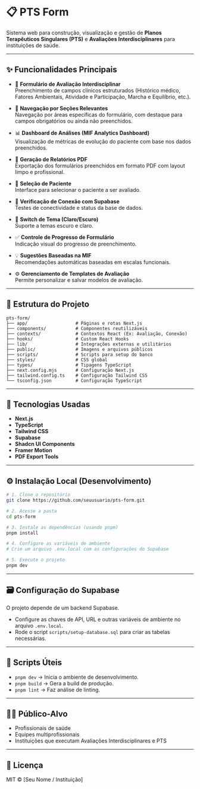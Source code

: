 
# 📋 PTS Form

Sistema web para construção, visualização e gestão de **Planos Terapêuticos Singulares (PTS)** e **Avaliações Interdisciplinares** para instituições de saúde.

---

## ✨ Funcionalidades Principais

- 📝 **Formulário de Avaliação Interdisciplinar**  
  Preenchimento de campos clínicos estruturados (Histórico médico, Fatores Ambientais, Atividade e Participação, Marcha e Equilíbrio, etc.).

- 🧭 **Navegação por Seções Relevantes**  
  Navegação por áreas específicas do formulário, com destaque para campos obrigatórios ou ainda não preenchidos.

- 📊 **Dashboard de Análises (MIF Analytics Dashboard)**  
  Visualização de métricas de evolução do paciente com base nos dados preenchidos.

- 📃 **Geração de Relatórios PDF**  
  Exportação dos formulários preenchidos em formato PDF com layout limpo e profissional.

- 🔎 **Seleção de Paciente**  
  Interface para selecionar o paciente a ser avaliado.

- 🔌 **Verificação de Conexão com Supabase**  
  Testes de conectividade e status da base de dados.

- 🎨 **Switch de Tema (Claro/Escuro)**  
  Suporte a temas escuro e claro.

- ✅ **Controle de Progresso de Formulário**  
  Indicação visual do progresso de preenchimento.

- 💡 **Sugestões Baseadas na MIF**  
  Recomendações automáticas baseadas em escalas funcionais.

- ⚙️ **Gerenciamento de Templates de Avaliação**  
  Permite personalizar e salvar modelos de avaliação.

---

## 🧱 Estrutura do Projeto

```
pts-form/
├── app/                  # Páginas e rotas Next.js
├── components/           # Componentes reutilizáveis
├── contexts/             # Contextos React (Ex: Avaliação, Conexão)
├── hooks/                # Custom React Hooks
├── lib/                  # Integrações externas e utilitários
├── public/               # Imagens e arquivos públicos
├── scripts/              # Scripts para setup do banco
├── styles/               # CSS global
├── types/                # Tipagens TypeScript
├── next.config.mjs       # Configuração Next.js
├── tailwind.config.ts    # Configuração Tailwind CSS
└── tsconfig.json         # Configuração TypeScript
```

---

## 🚀 Tecnologias Usadas

- **Next.js**
- **TypeScript**
- **Tailwind CSS**
- **Supabase**
- **Shadcn UI Components**
- **Framer Motion**
- **PDF Export Tools**

---

## ⚙️ Instalação Local (Desenvolvimento)

```bash
# 1. Clone o repositório
git clone https://github.com/seuusuario/pts-form.git

# 2. Acesse a pasta
cd pts-form

# 3. Instale as dependências (usando pnpm)
pnpm install

# 4. Configure as variáveis de ambiente
# Crie um arquivo .env.local com as configurações do Supabase

# 5. Execute o projeto
pnpm dev
```

---

## 🗃️ Configuração do Supabase

O projeto depende de um backend Supabase.

- Configure as chaves de API, URL e outras variáveis de ambiente no arquivo `.env.local`.
- Rode o script `scripts/setup-database.sql` para criar as tabelas necessárias.

---

## 📑 Scripts Úteis

- `pnpm dev` → Inicia o ambiente de desenvolvimento.
- `pnpm build` → Gera a build de produção.
- `pnpm lint` → Faz análise de linting.

---

## 👨‍⚕️ Público-Alvo

- Profissionais de saúde
- Equipes multiprofissionais
- Instituições que executam Avaliações Interdisciplinares e PTS

---

## 📄 Licença

MIT © [Seu Nome / Instituição]
